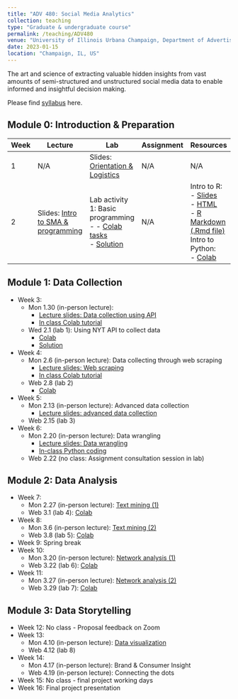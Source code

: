 ```yaml
---
title: "ADV 480: Social Media Analytics"
collection: teaching
type: "Graduate & undergraduate course"
permalink: /teaching/ADV480
venue: "University of Illinois Urbana Champaign, Department of Advertising"
date: 2023-01-15
location: "Champaign, IL, US"
---
```


The art and science of extracting valuable hidden insights from vast amounts of semi-structured and unstructured social media data to enable informed and insightful decision making.

Please find [syllabus](https://docs.google.com/document/d/1MgLldJJeVO-ILw-jHBWqG_DW3D8GQZ1nyCiHRsK1ygA/edit?usp=sharing) here. 

Module 0: Introduction & Preparation 
--------
| Week     | Lecture | Lab     | Assignment | Resources |
| -------- | ------- | ------- | ---------- |---------- |
| 1        |   N/A  | Slides: [Orientation & Logistics](https://docs.google.com/presentation/d/15b69b--si3OJIkc4vy9Nbmx049rOrzf6JL6WaMX3O5g) | N/A | N/A |
| 2        | Slides: [Intro to SMA & programming](https://docs.google.com/presentation/d/1vpY_-3Ol3RF8PvPD0f2bSKroAHzO3mTg7w44EqWShRc)   | Lab activity 1: Basic programming <br> - - [Colab tasks](https://colab.research.google.com/drive/1WcCJ44K34qDv7657ZQvMGMOGBjoNFrNe) <br> - [Solution](https://colab.research.google.com/drive/1pyWf3wSOgi0jcfaiM-r5Rj8Y8vmBVzYr)| N/A | Intro to R: <br> - [Slides](https://docs.google.com/presentation/d/1xAacHqitu9UC41ef57RgvU0rYsQcgeT4kXS4i1slsmY) <br> - [HTML](https://mz44zhang.github.io/files/teaching/R-Basics.html) <br> - [R Markdown (.Rmd file)](https://mz44zhang.github.io/files/teaching/R%20Basics.Rmd) <br> Intro to Python: <br> - [Colab](https://colab.research.google.com/drive/1bCN_SdsWdlPy8Hpp1l9CQvBMrtsr8O7Z)|


Module 1: Data Collection
--------
* Week 3:
	* Mon 1.30 (in-person lecture): 
		* [Lecture slides: Data collection using API](https://docs.google.com/presentation/d/1wcIRGO78cxpv5tzTOeV_FJXLeRXZZ4wrXvnWO3TKAD8/edit?usp=sharing)
		* [In class Colab tutorial](https://colab.research.google.com/drive/1Q8i_o4ih_HkCQk891Jsy8xrNk3hQI2vN?usp=sharing)
	* Wed 2.1 (lab 1): Using NYT API to collect data
		* [Colab](https://colab.research.google.com/drive/1h2okP1CH1qnP98U2563c5TMez2iZ_ekw?usp=sharing)
		* [Solution](https://colab.research.google.com/drive/1EzEG9-OakGRY7XveLex3kJHG72Tn8QTF?usp=sharing)
* Week 4:
	* Mon 2.6 (in-person lecture): Data collecting through web scraping
		* [Lecture slides: Web scraping](https://docs.google.com/presentation/d/14XfsTS1WdsIU1leFSEVz4Lhy5r--CWNLs5CM5zgz7js/edit)
		* [In class Colab tutorial](https://colab.research.google.com/drive/10wqiZfvqhzLku6DXtGZQvqY0OhiGtoZa?usp=sharing) 
	* Web 2.8 (lab 2)
		* [Colab](https://colab.research.google.com/drive/1d8teGQJ7IV7ZHdmOwLS5zxWMe8gC1ytP) 
* Week 5:
	* Mon 2.13 (in-person lecture): Advanced data collection 
		* [Lecture slides: advanced data collection](https://docs.google.com/presentation/d/1Gs6GYm8QI0rPmpuhMiD31Dh_uWorwH0bSEmQl4bh6Pw/edit?usp=sharing) 
	* Web 2.15 (lab 3)
* Week 6:
	* Mon 2.20 (in-person lecture): Data wrangling
		* [Lecture slides: Data wrangling](https://docs.google.com/presentation/d/1gqlLzFwXmhxT3vf3-shUSnWfj4ooEUy2fBs2ByyLVGo/edit?usp=sharing)
		* [In-class Python coding](https://colab.research.google.com/drive/1pb3vbT5mNEHb6Km3FqKH28EjPw4_sIl8?usp=sharing)
	* Web 2.22 (no class: Assignment consultation session in lab)

Module 2: Data Analysis
--------
* Week 7: 
	* Mon 2.27 (in-person lecture): [Text mining (1)](https://docs.google.com/presentation/d/1-uh6AvLX-9klF8qsBXO0bLcrAoLoBBkymmLZmn65114/edit)
	* Web 3.1 (lab 4): [Colab](https://colab.research.google.com/drive/1AdzoPW3cAPEd9DZrDb7W1cbTeRWItty1?usp=sharing)
* Week 8:
	* Mon 3.6 (in-person lecture): [Text mining (2)](https://docs.google.com/presentation/d/1flVUBMR-hVpmOSP6PSSpThFwOfl3Od4bj-9bjUuKaq4/edit)
	* Web 3.8 (lab 5): [Colab](https://colab.research.google.com/drive/1jpEeKAZvrf6P9fFdtK0XoWD865JMmHco?usp=sharing)
* Week 9: Spring break 
* Week 10:
	* Mon 3.20 (in-person lecture): [Network analysis (1)](https://docs.google.com/presentation/d/1UtJbFEMI26z_R6S4mio7YLY_cHGOzvBpNGK8sScHOvQ/edit)
	* Web 3.22 (lab 6): [Colab](https://colab.research.google.com/drive/1zdzEyg1cyU0mzCjDQcHWloNnIn7Rlx_0?usp=sharing)
* Week 11:
	* Mon 3.27 (in-person lecture): [Network analysis (2)](https://docs.google.com/presentation/d/1fffimuPW-T52tGtA_AU3W39Luzu8tMqrjctqATgKjVU/edit)
	* Web 3.29 (lab 7): [Colab](https://colab.research.google.com/drive/1EHDLk1UfBOxcAo_IBj5HsEsNuZM6MjJC)

Module 3: Data Storytelling
--------
* Week 12: No class - Proposal feedback on Zoom
* Week 13:
	* Mon 4.10 (in-person lecture): [Data visualization](https://docs.google.com/presentation/d/17sokPPO4Z4_FDw78KDVJ_rfVzDhh-3g17cjk2airzOY/edit?usp=sharing) 
	* Web 4.12 (lab 8)
* Week 14: 
	* Mon 4.17 (in-person lecture): Brand & Consumer Insight
	* Web 4.19 (in-person lecture): Connecting the dots
* Week 15: No class - final project working days
* Week 16: Final project presentation 









